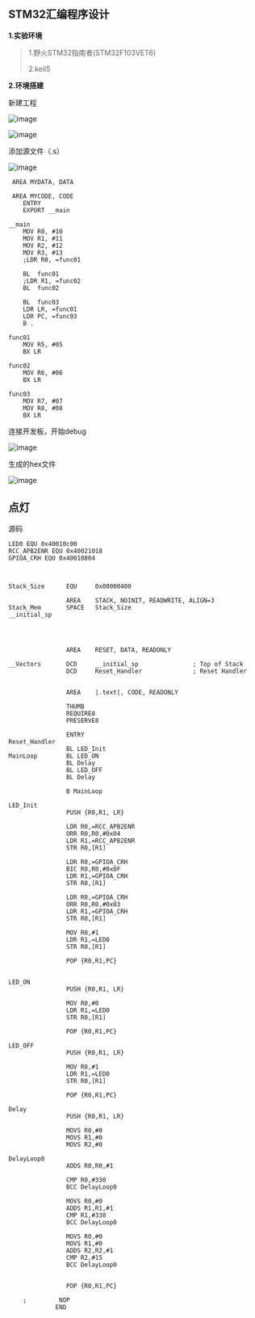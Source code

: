 ## STM32汇编程序设计

**1.实验环境**

>1.野火STM32指南者(STM32F103VET6)
>
>2.keil5

**2.环境搭建**

新建工程

![image](https://user-images.githubusercontent.com/48900845/112813252-94cc6880-90b0-11eb-8844-db5904c4f5e2.png)

![image](https://user-images.githubusercontent.com/48900845/112813268-99911c80-90b0-11eb-83af-34ce8750cd56.png)

添加源文件（.s）

![image](https://user-images.githubusercontent.com/48900845/112813295-a0b82a80-90b0-11eb-8632-9d2f0776ce7b.png)


```
 AREA MYDATA, DATA
	
 AREA MYCODE, CODE
	ENTRY
	EXPORT __main

__main
	MOV R0, #10
	MOV R1, #11
	MOV R2, #12
	MOV R3, #13
	;LDR R0, =func01

	BL	func01
	;LDR R1, =func02
	BL	func02
	
	BL 	func03
	LDR LR, =func01
	LDR PC, =func03
	B .
		
func01
	MOV R5, #05
	BX LR
	
func02
	MOV R6, #06
	BX LR
	
func03
	MOV R7, #07
	MOV R8, #08	
	BX LR

```

连接开发板，开始debug

![image](https://user-images.githubusercontent.com/48900845/112813336-ad3c8300-90b0-11eb-8907-66c76b3ae327.png)

生成的hex文件

![image](https://user-images.githubusercontent.com/48900845/112813364-b4fc2780-90b0-11eb-9707-7b7aca0ff400.png)


## 点灯

源码
```
LED0 EQU 0x40010c00
RCC_APB2ENR EQU 0x40021018
GPIOA_CRH EQU 0x40010804



Stack_Size      EQU     0x00000400

                AREA    STACK, NOINIT, READWRITE, ALIGN=3
Stack_Mem       SPACE   Stack_Size
__initial_sp




                AREA    RESET, DATA, READONLY

__Vectors       DCD     __initial_sp               ; Top of Stack
                DCD     Reset_Handler              ; Reset Handler
                    
                    
                AREA    |.text|, CODE, READONLY
                    
                THUMB
                REQUIRE8
                PRESERVE8
                    
                ENTRY
Reset_Handler 
                BL LED_Init
MainLoop        BL LED_ON
                BL Delay
                BL LED_OFF
                BL Delay
                
                B MainLoop
             
LED_Init
                PUSH {R0,R1, LR}
                
                LDR R0,=RCC_APB2ENR
                ORR R0,R0,#0x04
                LDR R1,=RCC_APB2ENR
                STR R0,[R1]
                
                LDR R0,=GPIOA_CRH
                BIC R0,R0,#0x0F
                LDR R1,=GPIOA_CRH
                STR R0,[R1]
                
                LDR R0,=GPIOA_CRH
                ORR R0,R0,#0x03
                LDR R1,=GPIOA_CRH
                STR R0,[R1]
                
                MOV R0,#1 
                LDR R1,=LED0
                STR R0,[R1]
             
                POP {R0,R1,PC}

             
LED_ON
                PUSH {R0,R1, LR}    
                
                MOV R0,#0 
                LDR R1,=LED0
                STR R0,[R1]
             
                POP {R0,R1,PC}
             
LED_OFF
                PUSH {R0,R1, LR}    
                
                MOV R0,#1 
                LDR R1,=LED0
                STR R0,[R1]
             
                POP {R0,R1,PC}             
             
Delay
                PUSH {R0,R1, LR}
                
                MOVS R0,#0
                MOVS R1,#0
                MOVS R2,#0
                
DelayLoop0        
                ADDS R0,R0,#1

                CMP R0,#330
                BCC DelayLoop0
                
                MOVS R0,#0
                ADDS R1,R1,#1
                CMP R1,#330
                BCC DelayLoop0

                MOVS R0,#0
                MOVS R1,#0
                ADDS R2,R2,#1
                CMP R2,#15
                BCC DelayLoop0
                
                
                POP {R0,R1,PC}    
             
    ;         NOP
             END

```


